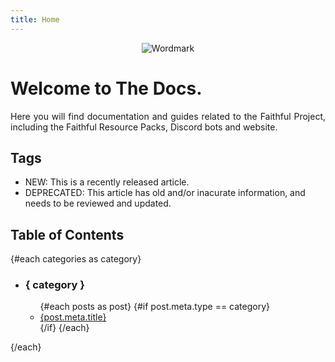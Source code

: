 ```yaml
---
title: Home
---
```


<script context="module">
	export const load = async ({ fetch }) => {
		const posts = await fetch('/api/posts.json');
		const allPosts = await posts.json();

		return {
			props: {
				posts: allPosts
			}
		};
	};
</script>

<script>
	export let posts;
	let categories = [];

	for (let i = 0; i < posts.length; i++) {
		if (!categories.includes(posts[i].meta.type)) {
			categories.push(posts[i].meta.type);
		}
	}
</script>

<p align="center">
	<img src="https://database.faithfulpack.net/images/branding/wordmarks/outlined/flat/faithful_flat_border.png" alt="Wordmark">
</p>
  
<h1>Welcome to The Docs.</h1>
<p align="justify">Here you will find documentation and guides related to the Faithful Project, including the Faithful Resource Packs, Discord bots and website.</p>
  
<h2>Tags</h2>
<ul class="no-heads">
	<li><span class="new-badge">NEW</span>: This is a recently released article.</li>
	<li><span class="deprecated-badge">DEPRECATED</span>: This article has old and/or inacurate information, and needs to be reviewed and updated.</li>
</ul>

<h2>Table of Contents</h2>
<div class="table-of-content" style="position: inherit;">
	{#each categories as category}
	<ul>
		<li>
			<h3>{ category }</h3>
		</li>
		<ul>
		{#each posts as post}
			{#if post.meta.type == category}
				<li>
   	     		<a href={post.path}>
						{post.meta.title}
					</a>
				</li>
			{/if}
		{/each}
		</ul>
	</ul>
	{/each}
</div>
